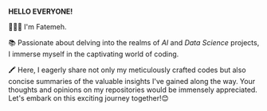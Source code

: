 **HELLO EVERYONE!**

👩🏻‍💻 I'm Fatemeh.

📚 Passionate about delving into the realms of _AI_ and _Data Science_ projects, I immerse myself in the captivating world of coding.

🖍 Here, I eagerly share not only my meticulously crafted codes but also concise summaries of the valuable insights I've gained along the way. Your thoughts and opinions on my repositories would be immensely appreciated. Let's embark on this exciting journey together!😊
